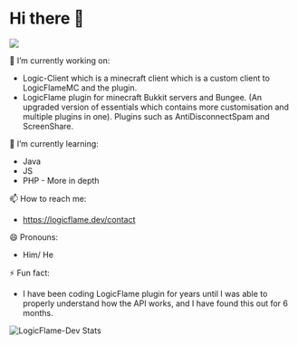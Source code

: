 # Hi there 👋

![](https://komarev.com/ghpvc/?username=LogicFlame-Dev&label=PROFILE+VIEWS&color=orange)


🔭 I’m currently working on: 
- Logic-Client which is a minecraft client which is a custom client to LogicFlameMC and the plugin.
- LogicFlame plugin for minecraft Bukkit servers and Bungee. (An upgraded version of essentials which contains more customisation and multiple plugins in one).  Plugins such as AntiDisconnectSpam and ScreenShare.

🌱 I’m currently learning:
- Java
- JS
- PHP - More in depth

<!--🤔 I’m looking for help with ...
💬 Ask me about ... -->
📫 How to reach me:
- https://logicflame.dev/contact

😄 Pronouns:
- Him/ He

⚡ Fun fact:
- I have been coding LogicFlame plugin for years until I was able to properly understand how the API works, and I have found this out for 6 months.


![LogicFlame-Dev Stats](https://github-readme-stats.vercel.app/api?username=LogicFlame-Dev&show_icons=true&theme=dark)
